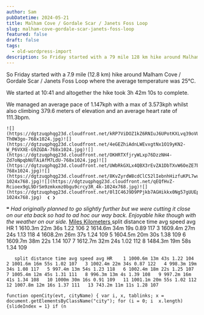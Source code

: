 ```yaml
---
author: Sam
pubDatetime: 2024-05-21
title: Malham Cove / Gordale Scar / Janets Foss Loop
slug: malham-cove-gordale-scar-janets-foss-loop
featured: false
draft: false
tags:
  - old-wordpress-import
description: So Friday started with a 79 mile 128 km hike around Malham Cove Gordale Scar Janets Foss Loop where the average temperature was 25℃
---
```


So Friday started with a 7.9 mile (12.8 km) hike around Malham Cove / Gordale Scar / Janets Foss Loop where the average temperature was 25℃.

We started at 10:41 and altogether the hike took 3h 42m 10s to complete.

We managed an average pace of 1.147kph with a max of 3.573kph whilst also climbing 379.6 meters of elevation and an average heart rate of 111.3bpm.

    ![](https://dgtzuqphqg23d.cloudfront.net/kRP7ViDOZ1kZ6RNIuJ6UPotKXLvq39oVU9I-Th0W3go-768x1024.jpg)![](https://dgtzuqphqg23d.cloudfront.net/4eGEZhiAdnLWEvxgtNx1O19yKN2-W_P6VXXE-G9ZGDA-768x1024.jpg)![](https://dgtzuqphqg23d.cloudfront.net/OKHRTXfjryWLxp76DzzNH4-Zd7oNpqbNUTAiAfM7LdU-768x1024.jpg)![](https://dgtzuqphqg23d.cloudfront.net/UWbRkGXLx4QBX3rEvZA1DbTXvW6OeZE7b3fzbLvg4P0-768x1024.jpg)![](https://dgtzuqphqg23d.cloudfront.net/8KvZyrdW8cdClC52lIebnhHizfuKPL7wua3cxCCeGfs-1024x768.jpg)![](https://dgtzuqphqg23d.cloudfront.net/qEQfHvZ-Rcioex9gL9DrSm9zmkxmz0bgu9crcy3R_4k-1024x768.jpg)![](https://dgtzuqphqg23d.cloudfront.net/0lIC46J9D9PPjkb7AGHikkx0Ng57gUUEpAtzT9PmVJ0-1024x768.jpg)  ❮ ❯   

   ❝ *Had originally planned to go slightly further but we were cutting it close on our eta back so had to ad hoc our way back. Enjoyable hike though with the weather on our side.*    [ Miles ](javascript:void(0)) [ Kilometers ](javascript:void(0))       split distance time avg speed avg HR    1 1610.3m 22m 36s 1.22 106   2 1614.6m 34m 19s 0.89 117   3 1609.4m 27m 24s 1.13 118   4 1608.2m 26m 37s 1.24 109   5 1604.5m 20m 30s 1.38 109   6 1609.7m 38m 22s 1.14 107   7 1612.7m 32m 24s 1.02 112   8 1484.3m 19m 58s 1.34 109   

       split distance time avg speed avg HR    1 1000.6m 13m 43s 1.22 104   2 1001.6m 16m 55s 1.02 107   3 1002.4m 22m 34s 0.87 122   4 998.3m 19m 34s 1.08 117   5 997.4m 13m 54s 1.23 118   6 1002.4m 18m 22s 1.25 107   7 1005.4m 12m 45s 1.31 111   8 996.3m 13m 4s 1.39 108   9 997.2m 16m 41s 1.34 108   10 1000m 30m 16s 0.91 109   11 1001.1m 20m 55s 1.02 112   12 1007.8m 12m 16s 1.37 111   13 743.2m 11m 11s 1.28 107   

    function openCity(evt, cityName) { var i, x, tablinks; x = document.getElementsByClassName("city"); for (i = 0; i  x.length) {slideIndex = 1} if (n
